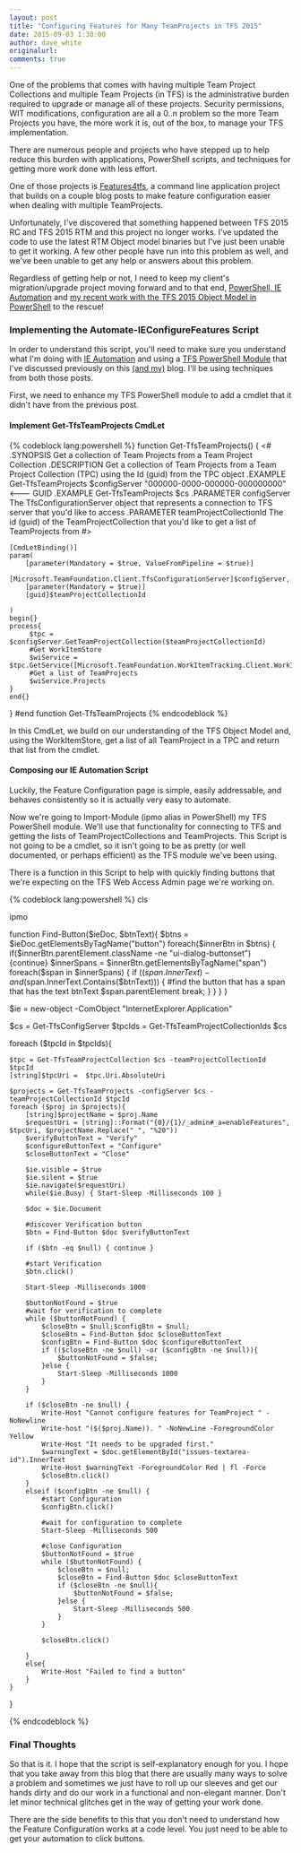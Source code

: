```yaml
---
layout: post
title: "Configuring Features for Many TeamProjects in TFS 2015"
date: 2015-09-03 1:30:00
author: dave_white
originalurl: 
comments: true
---
```

One of the problems that comes with having multiple Team Project Collections and multiple Team Projects (in TFS) is the administrative burden required to upgrade or manage all of these projects. 
Security permissions, WIT modifications, configuration are all a 0..n problem so the more Team Projects you have, the more work it is, out of the box, to manage your TFS implementation.

There are numerous people and projects who have stepped up to help reduce this burden with applications, PowerShell scripts, and techniques for getting more work done with less effort.

One of those projects is [Features4tfs][1], a command line application project that builds on a couple blog posts to make feature configuration easier when dealing with multiple TeamProjects.

Unfortunately, I've discovered that something happened between TFS 2015 RC and TFS 2015 RTM and this project no longer works. I've updated the code to use the latest RTM Object model binaries
but I've just been unable to get it working. A few other people have run into this problem as well, and we've been unable to get any help or answers about this problem.

Regardless of getting help or not, I need to keep my client's migration/upgrade project moving forward and to that end, [PowerShell, IE Automation][2] and [my recent work with the TFS 2015 Object Model in PowerShell][3] to the rescue!

### Implementing the Automate-IEConfigureFeatures Script

In order to understand this script, you'll need to make sure you understand what I'm doing with [IE Automation][2] and using a [TFS PowerShell Module][3] that I've discussed previously on this [(and my)][4] blog. I'll be using techniques from both those posts.

First, we need to enhance my TFS PowerShell module to add a cmdlet that it didn't have from the previous post.
#### Implement Get-TfsTeamProjects CmdLet
{% codeblock lang:powershell %}
function Get-TfsTeamProjects() {
<# 
    .SYNOPSIS
    Get a collection of Team Projects from a Team Project Collection
    .DESCRIPTION
    Get a collection of Team Projects from a Team Project Collection (TPC) using the Id (guid) from the TPC object
    .EXAMPLE
    Get-TfsTeamProjects $configServer "000000-0000-000000-000000000" <--- GUID
    .EXAMPLE
    Get-TfsTeamProjects $cs <tpcID Here>
    .PARAMETER configServer
    The TfsConfigurationServer object that represents a connection to TFS server that you'd like to access
    .PARAMETER teamProjectCollectionId
    The id (guid) of the TeamProjectCollection that you'd like to get a list of TeamProjects from
#>

    [CmdLetBinding()]
    param(
        [parameter(Mandatory = $true, ValueFromPipeline = $true)]
        [Microsoft.TeamFoundation.Client.TfsConfigurationServer]$configServer, 
        [parameter(Mandatory = $true)]
        [guid]$teamProjectCollectionId

    )
    begin{}
    process{
         $tpc = $configServer.GetTeamProjectCollection($teamProjectCollectionId)
         #Get WorkItemStore
         $wiService = $tpc.GetService([Microsoft.TeamFoundation.WorkItemTracking.Client.WorkItemStore])
         #Get a list of TeamProjects
         $wiService.Projects
    }
    end{}
} #end function Get-TfsTeamProjects 
{% endcodeblock %}

In this CmdLet, we build on our understanding of the TFS Object Model and, using the WorkItemStore, get a list of all TeamProject in a TPC and return that list from the cmdlet.

#### Composing our IE Automation Script

Luckily, the Feature Configuration page is simple, easily addressable, and behaves consistently so it is actually very easy to automate.

Now we're going to Import-Module (ipmo alias in PowerShell) my TFS PowerShell module. We'll use that functionality for connecting to TFS and getting the lists of TeamProjectCollections and TeamProjects. 
This Script is not going to be a cmdlet, so it isn't going to be as pretty (or well documented, or perhaps efficient) as the TFS module we've been using.

There is a function in this Script to help with quickly finding buttons that we're expecting on the TFS Web Access Admin page we're working on.

{% codeblock lang:powershell %}
cls

ipmo <TfsPowerShellModuleNameHere>

function Find-Button($ieDoc, $btnText){
    $btns = $ieDoc.getElementsByTagName("button")
    foreach($innerBtn in $btns) 
    {
        if($innerBtn.parentElement.className -ne "ui-dialog-buttonset") {continue}
        $innerSpans = $innerBtn.getElementsByTagName("span")
        foreach($span in $innerSpans)
        {
            if (($span.InnerText) -and ($span.InnerText.Contains($btnText))) {
                #find the button that has a span that has the text btnText
                $span.parentElement
                break;
            }
        }
    }
}

$ie = new-object -ComObject "InternetExplorer.Application"

$cs = Get-TfsConfigServer <TFS AppTier URL here>
$tpcIds = Get-TfsTeamProjectCollectionIds $cs

foreach ($tpcId in $tpcIds){
    
    $tpc = Get-TfsTeamProjectCollection $cs -teamProjectCollectionId $tpcId
    [string]$tpcUri =  $tpc.Uri.AbsoluteUri

    $projects = Get-TfsTeamProjects -configServer $cs -teamProjectCollectionId $tpcId
    foreach ($proj in $projects){
        [string]$projectName = $proj.Name
        $requestUri = [string]::Format("{0}/{1}/_admin#_a=enableFeatures", $tpcUri, $projectName.Replace(" ", "%20"))
        $verifyButtonText = "Verify"
        $configureButtonText = "Configure"
        $closeButtonText = "Close"

        $ie.visible = $true
        $ie.silent = $true
        $ie.navigate($requestUri)
        while($ie.Busy) { Start-Sleep -Milliseconds 100 }

        $doc = $ie.Document
        
        #discover Verification button 
        $btn = Find-Button $doc $verifyButtonText

        if ($btn -eq $null) { continue }
    
        #start Verification
        $btn.click()

        Start-Sleep -Milliseconds 1000

        $buttonNotFound = $true
        #wait for verification to complete
        while ($buttonNotFound) {
            $closeBtn = $null;$configBtn = $null;
            $closeBtn = Find-Button $doc $closeButtonText
            $configBtn = Find-Button $doc $configureButtonText
            if (($closeBtn -ne $null) -or ($configBtn -ne $null)){
                $buttonNotFound = $false;
            }else {
                Start-Sleep -Milliseconds 1000
            }
        }

        if ($closeBtn -ne $null) {
            Write-Host "Cannot configure features for TeamProject " -NoNewline
            Write-host "($($proj.Name)). " -NoNewLine -ForegroundColor Yellow
            Write-Host "It needs to be upgraded first."
            $warningText = $doc.getElementById("issues-textarea-id").InnerText
            Write-Host $warningText -ForegroundColor Red | fl -Force
            $closeBtn.click()
        }
        elseif ($configBtn -ne $null) {
            #start Configuration
            $configBtn.click()

            #wait for configuration to complete
            Start-Sleep -Milliseconds 500

            #close Configuration
            $buttonNotFound = $true
            while ($buttonNotFound) {
                $closeBtn = $null;
                $closeBtn = Find-Button $doc $closeButtonText
                if ($closeBtn -ne $null){
                    $buttonNotFound = $false;
                }else {
                    Start-Sleep -Milliseconds 500
                }
            }

            $closeBtn.click()
            
        }
        else{
            Write-Host "Failed to find a button"
        }
    }
}

{% endcodeblock %}

### Final Thoughts
So that is it. I hope that the script is self-explanatory enough for you. I hope that you take away from this blog that there are usually many ways to solve 
a problem and sometimes we just have to roll up our sleeves and get our hands dirty and do our work in a functional and non-elegant manner. 
Don't let minor technical glitches get in the way of getting your work done.

There are the side benefits to this that you don't need to understand how the Feature Configuration works at a code level. You just need to be able to get 
your automation to click buttons.  


[1]: https://features4tfs.codeplex.com
[2]: http://www.westerndevs.com/simple-powershell-automation-browser-based-tasks/
[3]: http://www.westerndevs.com/tfs-module-in-powershell-using-nuget/
[4]: http://www.agileramblings.com
